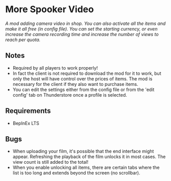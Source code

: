 # More Spooker Video

*A mod adding camera video in shop. You can also activate all the items and make it all free (in config file). 
You can set the starting currency, or even increase the camera recording time and increase the number of views to reach per quota.*

## Notes
- Required by all players to work properly!
- In fact the client is not required to download the mod for it to work, but only the host will have control over the prices of items. 
The mod is necessary for the client if they also want to purchase items.
- You can edit the settings either from the config file or from the 'edit config' tab on Thunderstore once a profile is selected.

## Requirements
- BepInEx LTS

## Bugs
- When uploading your film, it's possible that the end interface might appear. 
Refreshing the playback of the film unlocks it in most cases. The view count is still added to the total!
- When you enable unlocking all items, there are certain tabs where the list is too long and extends beyond the screen (no scrollbar).
